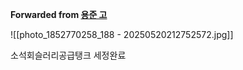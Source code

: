 **Forwarded from [용준 고](https://t.me/yongjunkoh)**

![[photo_1852770258_188 - 20250520212752572.jpg]]

소석회슬러리공급탱크 세정완료